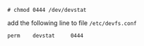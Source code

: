 ```
# chmod 0444 /dev/devstat
```


add the following line to file `/etc/devfs.conf`

```
perm	devstat		0444
```
